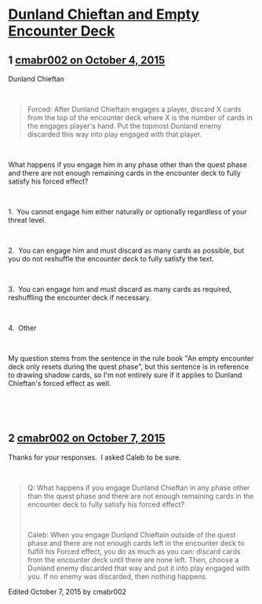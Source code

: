 # [Dunland Chieftan and Empty Encounter Deck](https://community.fantasyflightgames.com/topic/190320-dunland-chieftan-and-empty-encounter-deck/)

## 1 [cmabr002 on October 4, 2015](https://community.fantasyflightgames.com/topic/190320-dunland-chieftan-and-empty-encounter-deck/?do=findComment&comment=1832372)

Dunland Chieftan

 

> Forced: After Dunland Chieftain engages a player, discard X cards from the top of the encounter deck where X is the number of cards in the engages player's hand. Put the topmost Dunland enemy discarded this way into play engaged with that player.

 

What happens if you engage him in any phase other than the quest phase and there are not enough remaining cards in the encounter deck to fully satisfy his forced effect?

 

1.  You cannot engage him either naturally or optionally regardless of your threat level.

 

2.  You can engage him and must discard as many cards as possible, but you do not reshuffle the encounter deck to fully satisfy the text.

 

3.  You can engage him and must discard as many cards as required, reshuffling the encounter deck if necessary.

 

4.  Other

 

My question stems from the sentence in the rule book "An empty encounter deck only resets during the quest phase", but this sentence is in reference to drawing shadow cards, so I'm not entirely sure if it applies to Dunland Chieftan's forced effect as well.

 

 

## 2 [cmabr002 on October 7, 2015](https://community.fantasyflightgames.com/topic/190320-dunland-chieftan-and-empty-encounter-deck/?do=findComment&comment=1838327)

Thanks for your responses.  I asked Caleb to be sure.

 

> Q: What happens if you engage Dunland Chieftan in any phase other than the quest phase and there are not enough remaining cards in the encounter deck to fully satisfy his forced effect?
> 
>  
> 
> Caleb: When you engage Dunland Chieftain outside of the quest phase and there are not enough cards left in the encounter deck to fulfill his Forced effect, you do as much as you can: discard cards from the encounter deck until there are none left. Then, choose a Dunland enemy discarded that way and put it into play engaged with you. If no enemy was discarded, then nothing happens.

Edited October 7, 2015 by cmabr002


